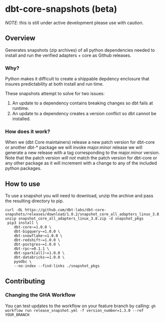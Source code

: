 # dbt-core-snapshots (beta)
*NOTE*: this is still under active development please use with caution.
## Overview
Generates snapshots (zip archives) of all python dependencies needed to install and run the verified adapters + core as Github releases. 

### Why? 
Python makes it difficult to create a shippable depdency enclosure that insures predictability at both install and run time. 

These snapshots attempt to solve for two issues:
1. An update to a dependency contains breaking changes so dbt fails at runtime.
2. An update to a dependency creates a version conflict so dbt cannot be installed. 

### How does it work?
When we (dbt Core maintainers) release a new patch version for dbt-core or another dbt-* package we will invoke  major.minor release we will generate a new release with a tag corresponding to the major.minor version. Note that the patch version *will not* match the patch version for dbt-core or any other package as it will increment with a change to any of the included python packages.  

## How to use
To use a snapshot you will need to download, unzip the archive and pass the resulting directory to pip.
```
curl -OL https://github.com/dbt-labs/dbt-core-snapshots/releases/download/1.0.2/snapshot_core_all_adapters_linux_3.8.zip
unzip snapshot_core_all_adapters_linux_3.8.zip -d snapshot_pkgs
 pip3 install \
    dbt-core~=1.0.0 \
    dbt-bigquery~=1.0.0 \
    dbt-snowflake~=1.0.0 \
    dbt-redshift~=1.0.0 \
    dbt-postgres~=1.0.0 \
    dbt-rpc~=0.1.1 \
    dbt-spark[all]~=1.0.0 \
    dbt-databricks~=1.0.0 \
    pyodbc \
    --no-index --find-links ./snapshot_pkgs
```
## Contributing
### Changing the GHA Workflow
You can test updates to the workflow on your feature branch by calling:
`gh workflow run release_snapshot.yml -f version_number=1.3.0 --ref YOUR_BRANCH`